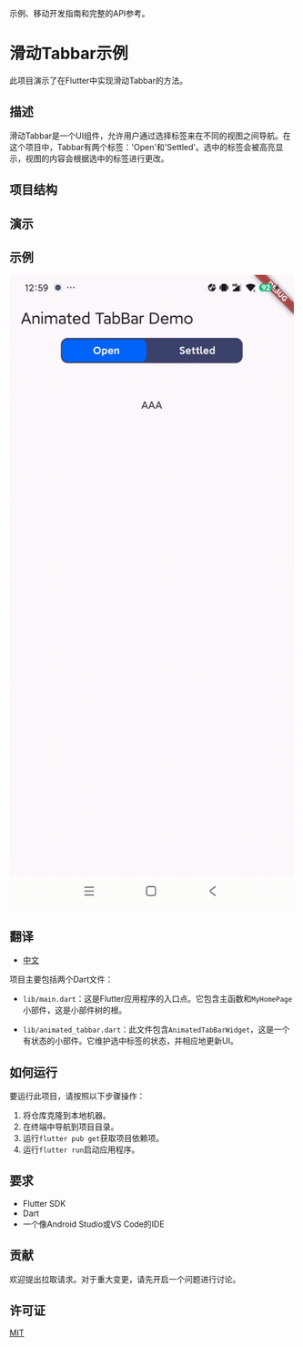 示例、移动开发指南和完整的API参考。

# 滑动Tabbar示例

此项目演示了在Flutter中实现滑动Tabbar的方法。

## 描述

滑动Tabbar是一个UI组件，允许用户通过选择标签来在不同的视图之间导航。在这个项目中，Tabbar有两个标签：'Open'和'Settled'。选中的标签会被高亮显示，视图的内容会根据选中的标签进行更改。

## 项目结构

## 演示

## 示例

<img src="widget.gif" alt="演示" width="500">

## 翻译

- [中文](README.zh.md)

项目主要包括两个Dart文件：

- `lib/main.dart`：这是Flutter应用程序的入口点。它包含主函数和`MyHomePage`小部件，这是小部件树的根。

- `lib/animated_tabbar.dart`：此文件包含`AnimatedTabBarWidget`，这是一个有状态的小部件。它维护选中标签的状态，并相应地更新UI。

## 如何运行

要运行此项目，请按照以下步骤操作：

1. 将仓库克隆到本地机器。
2. 在终端中导航到项目目录。
3. 运行`flutter pub get`获取项目依赖项。
4. 运行`flutter run`启动应用程序。

## 要求

- Flutter SDK
- Dart
- 一个像Android Studio或VS Code的IDE

## 贡献

欢迎提出拉取请求。对于重大变更，请先开启一个问题进行讨论。

## 许可证

[MIT](https://choosealicense.com/licenses/mit/)